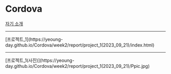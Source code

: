 # Cordova

[자기 소개](https://yeoung-day.github.io/Cordova/week2/report/project/info.html)
<hr>
[프로젝트_1](https://yeoung-day.github.io/Cordova/week2/report/project_1(2023_09_21)/index.html)
<hr>
[프로젝트_1(사진)](https://yeoung-day.github.io/Cordova/week2/report/project_1(2023_09_21)/Ppic.jpg)
